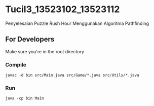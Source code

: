 # Tucil3_13523102_13523112
Penyelesaian Puzzle Rush Hour Menggunakan Algoritma Pathfinding

## For Developers
Make sure you're in the root directory 

### Compile
```shell
javac -d bin src/Main.java src/Game/*.java src/Utils/*.java
```

### Run
```shell
java -cp bin Main
```